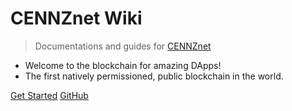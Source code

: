 # CENNZnet Wiki

> Documentations and guides for [CENNZnet](https://cennz.net)

- Welcome to the blockchain for amazing DApps!
- The first natively permissioned, public blockchain in the world.


[Get Started](Home)
[GitHub](https://github.com/cennznet/cennznet)
